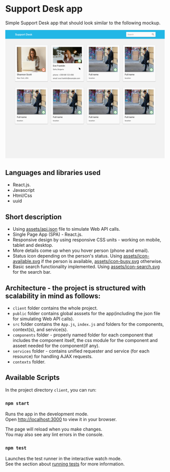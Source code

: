 # Support Desk app 

Simple Support Desk app that should look similar to the following mockup.

![Design](assets/design.png)

## Languages and libraries used
- React.js. 
- Javascript
- Html/Css
- uuid

## Short description
- Using [assets/api.json](assets/api.json) file to simulate Web API calls.
- Single Page App (SPA) - React.js.
- Responsive design by using responsive CSS units - working on mobile, tablet and desktop.
- More details come up when you hover person (phone and email).
- Status icon depending on the person's status. Using [assets/icon-available.svg](assets/icon-available.svg) if the person is available, [assets/icon-busy.svg](assets/icon-busy.svg) otherwise. 
- Basic search functionality implemented. Using [assets/icon-search.svg](assets/icon-search.svg) for the search bar.

## Architecture - the project is structured with scalability in mind as follows:
- `client` folder contains the whole project.
- `public` folder contains global asssets for the app(including the json file for simulating Web API calls).
- `src` folder contains the `App.js`, `index.js` and folders for the components, context(s), and service(s).
- `components` folder - properly named folder for each component that includes the component itself, the css module for the component and asseet needed for the component(if any).
- `services` folder - contains unified requester and service (for each resource) for handling AJAX requests. 
- `contexts` folder.

## Available Scripts

In the project directory `client`, you can run:

### `npm start`

Runs the app in the development mode.\
Open [http://localhost:3000](http://localhost:3000) to view it in your browser.

The page will reload when you make changes.\
You may also see any lint errors in the console.

### `npm test`

Launches the test runner in the interactive watch mode.\
See the section about [running tests](https://facebook.github.io/create-react-app/docs/running-tests) for more information.

